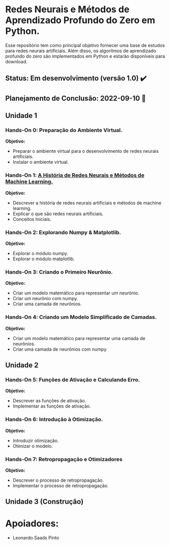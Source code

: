 # **Redes Neurais e Métodos de Aprendizado Profundo do Zero em Python.**

Esse repositório tem como principal objetivo fornecer uma base de estudos para redes neurais artificiais. Além disso, os algoritmos de aprendizado profundo do zero são implementados em Python e estarão disponíveis para download.

## Status: Em desenvolvimento (versão 1.0) ✔️
## Planejamento de Conclusão: 2022-09-10 📅

## Unidade 1

### **Hands-On 0: Preparação do Ambiente Virtual.**

**Objetivo:**

- Preparar o ambiente virtual para o desenvolvimento de redes neurais artificiais.
- Instalar o ambiente virtual.

### **Hands-On 1: [A História de Redes Neurais e Métodos de Machine Learning.](/Unidade%201/Historia.ipynb)**

**Objetivo:**

- Descrever a história de redes neurais artificiais e métodos de machine learning.
- Explicar o que são redes neurais artificiais.
- Conceitos Iniciais.

### **Hands-On 2: Explorando Numpy & Matplotlib.**

**Objetivo:**

- Explorar o módulo numpy.
- Explorar o módulo matplotlib.

### **Hands-On 3: Criando o Primeiro Neurônio.**

**Objetivo:**

- Criar um modelo matemático para representar um neurônio.
- Criar um neurônio com numpy.
- Criar uma camada de neurônios.

### **Hands-On 4: Criando um Modelo Simplificado de Camadas.**

**Objetivo:**

- Criar um modelo matemático para representar uma camada de neurônios.
- Criar uma camada de neurônios com numpy.

## Unidade 2

### **Hands-On 5: Funções de Ativação e Calculando Erro.**

**Objetivo:**

- Descrever as funções de ativação.
- Implementar as funções de ativação.

### **Hands-On 6: Introdução à Otimização.**

**Objetivo:**

- Introduzir otimização.
- Otimizar o modelo.

### **Hands-On 7: Retropropagação e Otimizadores**

**Objetivo:**

- Descrever o processo de retropropagação.
- Implementar o processo de retropropagação.

## Unidade 3 (Construção)


# Apoiadores:

 - Leonardo Saads Pinto